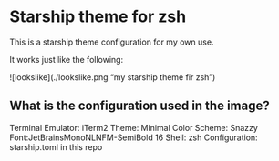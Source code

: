 # Starship theme for zsh

This is a starship theme configuration for my own use.

It works just like the following:

![lookslike](./lookslike.png “my starship theme fir zsh”)

## What is the configuration used in the image?

Terminal Emulator: iTerm2
Theme: Minimal
Color Scheme: Snazzy
Font:JetBrainsMonoNLNFM-SemiBold 16
Shell: zsh
Configuration: starship.toml in this repo
